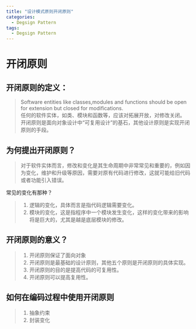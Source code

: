 ```yaml
---
title: "设计模式原则开闭原则"
categories:
  - Degsign Pattern
tags:
  - Degsign Pattern
---
```


# 开闭原则

## 开闭原则的定义：
>  Software entities like classes,modules and functions should be open for extension but closed for modifications.  
> 任何的软件实体，如类、模块和函数等，应该对拓展开放，对修改关闭。   
> 开闭原则是面向对象设计中“可复用设计”的基石，其他设计原则是实现开闭原则的手段。

## 为何提出开闭原则？
> 对于软件实体而言，修改和变化是其生命周期中非常常见和重要的，例如因为变化，维护和升级等原因，需要对原有代码进行修改，这就可能给旧代码或者功能引入错误。

常见的变化有那种？
> 1. 逻辑的变化，具体而言是指代码逻辑需要变化。  
> 2. 模块的变化，这是指程序中一个模块发生变化，这样的变化带来的影响将是巨大的，尤其是越是底层模块的修改。

## 开闭原则的意义？
> 1. 开闭原则保证了面向对象  
> 2. 开闭原则是最基础的设计原则，其他五个原则是开闭原则的具体实现。  
> 3. 开闭原则的目的是提高代码的可复用性。  
> 4. 开闭原则可以提高复用性。   

## 如何在编码过程中使用开闭原则
> 1. 抽象约束   
> 2. 封装变化
